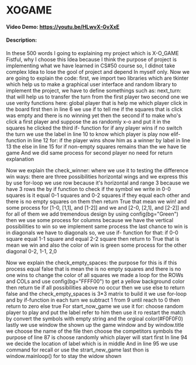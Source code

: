 # XOGAME
#### Video Demo: <https://youtu.be/HLwvX-GvXxE>
#### Description: 
In these 500 words I going to explaining my project which is X-O_GAME
Fistful, why I choose this Idea because I think the purpose of project is implementing what we have learned in CS#50 course
so, I didnot take complex Idea to lose the gool of project and depend In myself only.
Now we are going to explain the code:
first, we import two libraries which are tkinter which help us to make a graphical user interface and random library
to implement the project, we have to define somethings such as: 
next_turn: that will help us to transfer the turn from the first player two second one we use verity functions here:
global player that is help me which player click in the board first then
in line 6 we use if to tell me if the squares that is click was empty and there is no winning yet then the second if to make who's click a first player and suppose the as randomly x-o and put it in the squares he clicked 
the third if- function for if any player wins if no switch the turn 
we use the label in line 10 to know which player is play now 
elif- function in line 12 for: if the player wins show him as a winner by label in line 13 
the else in line 15 for if non-empty squares remains than the we have tie game 
And we did same process for second player no need for return explanation 

Now we explain the check_winner:
where we use it to testing the difference win ways:
there are three possibilities horizontal wings and we express this by use for-loop 
we use row because it's horizontal and range 3 because we have 3 rows
the by if function to check if the symbol we write in 0-0 squares is it equal 0-1 squares and 0-2 squares if they equal each other and there is no empty squares on them then return True that mean we win!
and some process for [1-0, [1,1], and [1-2]] and we 
 and [2-0, [2,1], and [2-2]] and for all of them we add tremendous design by using config(bg="Green")
 then we use some process for columns because we have the vertical possibilities to win so we implement same process 
the last chance to win is in diagonals we have to diagonals 
so, we use if- function for that:
if 0-0 square equal 1-1 square and equal 2-2 square then return to True that is mean we win and also the color of win is green 
some process for the other diagonal 0-2, 1-1, 2,0

Now we explain the check_empty_spaces:
the purpose for this is if this process equal false that is mean the is no empty squares and there is no one wins 
to change the color of all squares we made a loop for the ROWs and COLs and use config(bg="FFFF00") to get a yellow background color
then return tie
if all possibilities above no occur then we use else to return false and the check_empty_spaces is 3*3 matrix to build it we use for-loop 
and by if-function in each turn we subtract 1 from 9 until reach to 0 then return to zero else true 
For start_now_game we use it for:
choose random player to play and put the label refer to him then use it ro restart the match by convert the symbols with empty string and the orgioal color(#F0F0F0)
lastly 
we use window the shown up the game window and by window.title we choose the name of the file
then choose the competitors symbols 
the purpose of line 87 is choose randomly which player will start first
In line 94 we decide the location of label which is in middle
And in line 95 we use command for recall or use the strart_new_game 
last thon is window.mainloop() for to stay the widow shown 
